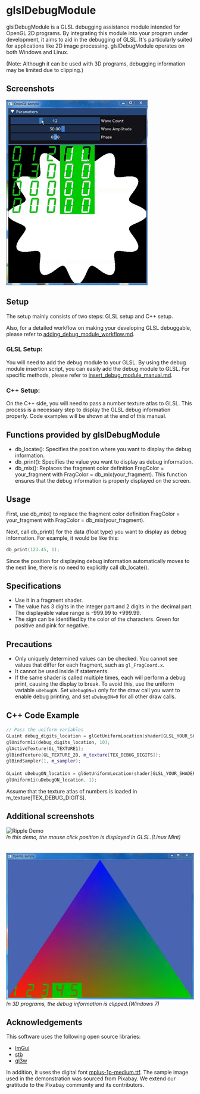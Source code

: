 # glslDebugModule

glslDebugModule is a GLSL debugging assistance module intended for OpenGL 2D programs. By integrating this module into your program under development, it aims to aid in the debugging of GLSL. It's particularly suited for applications like 2D image processing. glslDebugModule operates on both Windows and Linux.

(Note: Although it can be used with 3D programs, debugging information may be limited due to clipping.)

## Screenshots
![Pulse Circle Demo](pulsecircle_demo.gif)

## Setup
The setup mainly consists of two steps: GLSL setup and C++ setup.

Also, for a detailed workflow on making your developing GLSL debuggable, please refer to [adding_debug_module_workflow.md](adding_debug_module_workflow.md).

### GLSL Setup:
You will need to add the debug module to your GLSL. By using the debug module insertion script, you can easily add the debug module to GLSL. For specific methods, please refer to [insert_debug_module_manual.md](scripts/insert_debug_module_manual.md).

### C++ Setup:
On the C++ side, you will need to pass a number texture atlas to GLSL. This process is a necessary step to display the GLSL debug information properly. Code examples will be shown at the end of this manual.

## Functions provided by glslDebugModule
- db_locate(): Specifies the position where you want to display the debug information.
- db_print(): Specifies the value you want to display as debug information.
- db_mix(): Replaces the fragment color definition FragColor = your_fragment with FragColor = db_mix(your_fragment). This function ensures that the debug information is properly displayed on the screen.

## Usage
First, use db_mix() to replace the fragment color definition FragColor = your_fragment with FragColor = db_mix(your_fragment).

Next, call db_print() for the data (float type) you want to display as debug information. For example, it would be like this:
```cpp
db_print(123.45, 1);
```
Since the position for displaying debug information automatically moves to the next line, there is no need to explicitly call db_locate().

## Specifications

- Use it in a fragment shader.
- The value has 3 digits in the integer part and 2 digits in the decimal part. The displayable value range is -999.99 to +999.99.
- The sign can be identified by the color of the characters. Green for positive and pink for negative.

## Precautions

- Only uniquely determined values can be checked. You cannot see values that differ for each fragment, such as `gl_FragCoord.x`.
- It cannot be used inside if statements.
- If the same shader is called multiple times, each will perform a debug print, causing the display to break. To avoid this, use the uniform variable `uDebugON`. Set `uDebugON=1` only for the draw call you want to enable debug printing, and set `uDebugON=0` for all other draw calls.

## C++ Code Example

```cpp
// Pass the uniform variables
GLuint debug_digits_location = glGetUniformLocation(shader[GLSL_YOUR_SHADER].program, "debug_digits");
glUniform1i(debug_digits_location, 10);
glActiveTexture(GL_TEXTURE1);
glBindTexture(GL_TEXTURE_2D, m_texture[TEX_DEBUG_DIGITS]);
glBindSampler(1, m_sampler);

GLuint uDebugON_location = glGetUniformLocation(shader[GLSL_YOUR_SHADER].program, "uDebugON");
glUniform1i(uDebugON_location, 1);
```

Assume that the texture atlas of numbers is loaded in m_texture[TEX_DEBUG_DIGITS].

## Additional screenshots
![Ripple Demo](ripple_demo.gif)<br>
*In this demo, the mouse click position is displayed in GLSL.(Linux Mint)*
<br><br><br>
![Hello Triangle Demo](hellotriangle_demo.gif)<br>
*In 3D programs, the debug information is clipped.(Windows 7)*

## Acknowledgements

This software uses the following open source libraries:

- [ImGui](https://github.com/ocornut/imgui)
- [stb](https://github.com/nothings/stb)
- [gl3w](https://github.com/skaslev/gl3w)

In addition, it uses the digital font [mplus-1p-medium.ttf](https://fonts.google.com/specimen/M+PLUS+1p).
The sample image used in the demonstration was sourced from Pixabay. We extend our gratitude to the Pixabay community and its contributors.